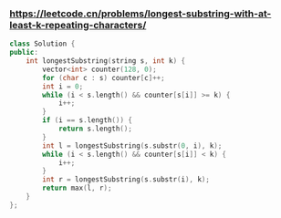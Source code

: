 ### https://leetcode.cn/problems/longest-substring-with-at-least-k-repeating-characters/
```cpp
class Solution {
public:
    int longestSubstring(string s, int k) {
        vector<int> counter(128, 0);
        for (char c : s) counter[c]++;
        int i = 0;
        while (i < s.length() && counter[s[i]] >= k) {
            i++;
        }
        if (i == s.length()) {
            return s.length();
        }
        int l = longestSubstring(s.substr(0, i), k);
        while (i < s.length() && counter[s[i]] < k) {
            i++;
        }
        int r = longestSubstring(s.substr(i), k);
        return max(l, r);
    }
};
```
